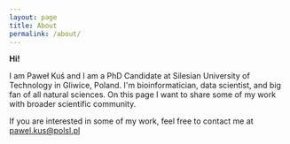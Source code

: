 ```yaml
---
layout: page
title: About
permalink: /about/
---
```


**Hi!**

I am Paweł Kuś and I am a PhD Candidate at Silesian University of Technology in Gliwice, Poland. I'm bioinformatician, data scientist, and big fan of all natural sciences. On this page I want to share some of my work with broader scientific community.

If you are interested in some of my work, feel free to contact me at pawel.kus@polsl.pl
